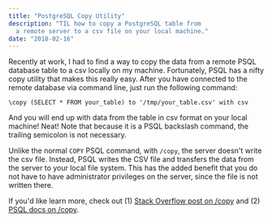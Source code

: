 ```yaml
---
title: "PostgreSQL Copy Utility"
description: "TIL how to copy a PostgreSQL table from
  a remote server to a csv file on your local machine."
date: "2018-02-16"
---
```


Recently at work, I had to find a way to copy the data from a remote
PSQL database table to a csv locally on my machine. Fortunately, PSQL
has a nifty copy utility that makes this really easy. After you have
connected to the remote database via command line, just run the
following command:

```clike
\copy (SELECT * FROM your_table) to '/tmp/your_table.csv' with csv
```

And you will end up with data from the table in csv format on your
local machine! Neat! Note that because it is a PSQL backslash command,
the trailing semicolon is not necessary.

Unlike the normal `COPY` PSQL command, with `/copy`, the server doesn't
write the csv file. Instead, PSQL writes the CSV file and transfers the
data from the server to your local file system. This has the added benefit
that you do not have to have administrator privileges on the server, since
the file is not written there.

If you'd like learn more, check out (1)
[Stack Overflow post on /copy](https://stackoverflow.com/questions/1517635/save-pl-pgsql-output-from-postgresql-to-a-csv-file/1517692#1517692) and (2)
[PSQL docs on /copy](http://www.postgresql.org/docs/current/interactive/app-psql.html#APP-PSQL-META-COMMANDS-COPY).


